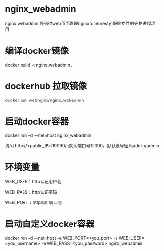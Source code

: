 # nginx_webadmin
nginx webadmin 是通过web页面管理nginx(openresty)配置文件的守护进程项目

# 编译docker镜像
docker build -t nginx_webadmin .

# dockerhub 拉取镜像
docker pull webnginx/nginx_webadmin

# 启动docker容器
docker run -d --net=host nginx_webadmin

访问 http://<public_IP>:19090/ ;默认端口号19090，默认账号密码admin/admin

# 环境变量
  WEB_USER：http认证用户名 
  
  WEB_PASS：http认证密码 
  
  WEB_PORT：http监听端口号 

# 启动自定义docker容器
docker run -d --net=host -e WEB_PORT=<you_port> -e WEB_USER=<you_username> -e WEB_PASS=<you_password> nginx_webadmin
